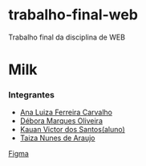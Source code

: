 # trabalho-final-web
Trabalho final da disciplina de WEB

# Milk

### Integrantes
[comment]: <> (oque aqui o nome completo, em ordem alfabética, 
e o link para o GitHub, de cada um dos colaboradores do projeto)

- [Ana Luiza Ferreira Carvalho](https://github.com/Ananats00)
- [Débora Marques Oliveira](https://github.com/Debs9)
- [Kauan Victor dos Santos(aluno)](https://github.com/KauanVict0r)
- [Taiza Nunes de Araujo](https://github.com/TaizaArauj0)

[Figma](https://www.figma.com/file/R7fJaSvPr8OiT2Aj0K3HSP/Untitled?type=design&node-id=16%3A2&mode=design&t=QUCz3ls2uVqlUWQU-1)